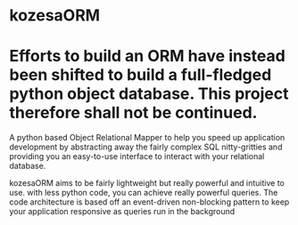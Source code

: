 # kozesaORM


Efforts to build an ORM have instead been shifted to build a full-fledged python object
database. This project therefore shall not be continued.
=
A python based Object Relational Mapper to help you speed up application development
by abstracting away the fairly complex SQL nitty-gritties and providing you an easy-to-use interface 
to interact with your relational database.

kozesaORM aims to be fairly lightweight but really powerful and intuitive to use. with less python code,
you can achieve really powerful queries. The code architecture is based off an event-driven non-blocking pattern
to keep your application responsive as queries run in the background
